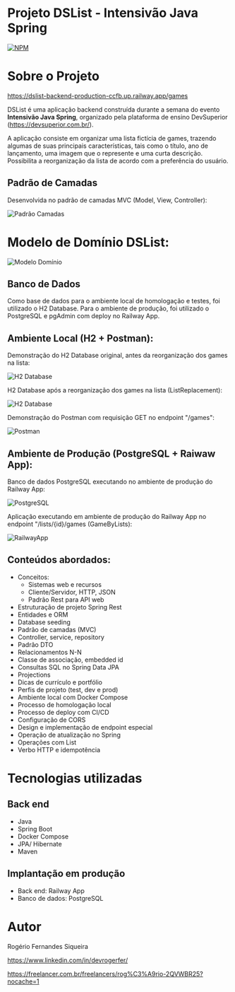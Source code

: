 # Projeto DSList - Intensivão Java Spring
[![NPM](https://img.shields.io/npm/l/react)](https://github.com/DevRogerFer/dslist-backend/blob/main/LICENSE)
# Sobre o Projeto
https://dslist-backend-production-ccfb.up.railway.app/games

DSList é uma aplicação backend construída durante a semana do evento **Intensivão Java Spring**, organizado pela plataforma de ensino DevSuperior (https://devsuperior.com.br/).

A aplicação consiste em organizar uma lista fictícia de games, trazendo algumas de suas principais características, tais como o título, ano de lançamento, uma imagem que o represente e uma curta descrição.
Possibilita a reorganização da lista de acordo com a preferência do usuário.

## Padrão de Camadas
Desenvolvida no padrão de camadas MVC (Model, View, Controller):

![Padrão Camadas](https://github.com/DevRogerFer/dslist-backend/blob/main/assets/1.padrao_camadas.jpg)

# Modelo de Domínio DSList:
![Modelo Domínio](https://github.com/DevRogerFer/dslist-backend/blob/main/assets/2.modelo_dominio_dslist.jpg)

## Banco de Dados
Como base de dados para o ambiente local de homologação e testes, foi utilizado o H2 Database.
Para o ambiente de produção, foi utilizado o PostgreSQL e pgAdmin com deploy no Railway App.

## Ambiente Local (H2 + Postman):
Demonstração do H2 Database original, antes da reorganização dos games na lista:

![H2 Database](https://github.com/DevRogerFer/dslist-backend/blob/main/assets/3.bd_h2_origin.jpg)

H2 Database após a reorganização dos games na lista (ListReplacement):

![H2 Database](https://github.com/DevRogerFer/dslist-backend/blob/main/assets/4.bd_h2_list_replacement.jpg)

Demonstração do Postman com requisição GET no endpoint "/games":

![Postman](https://github.com/DevRogerFer/dslist-backend/blob/main/assets/5.postman_endpoint_games.jpg)

## Ambiente de Produção (PostgreSQL + Raiwaw App):
Banco de dados PostgreSQL executando no ambiente de produção do Railway App:

![PostgreSQL](https://github.com/DevRogerFer/dslist-backend/blob/main/assets/6.postgresql_railwarapp.jpg)

Aplicação executando em ambiente de produção do Railway App no endpoint "/lists/{id}/games (GameByLists):

![RailwayApp](https://github.com/DevRogerFer/dslist-backend/blob/main/assets/7.railwayapp_endpoint_gamebylists.jpg)

## Conteúdos abordados:
- Conceitos:
  - Sistemas web e recursos
  - Cliente/Servidor, HTTP, JSON
  - Padrão Rest para API web
- Estruturação de projeto Spring Rest
- Entidades e ORM
- Database seeding
- Padrão de camadas (MVC)
- Controller, service, repository
- Padrão DTO
- Relacionamentos N-N
- Classe de associação, embedded id
- Consultas SQL no Spring Data JPA
- Projections
- Dicas de currículo e portfólio
- Perfis de projeto (test, dev e prod)
- Ambiente local com Docker Compose
- Processo de homologação local
- Processo de deploy com CI/CD
- Configuração de CORS
- Design e implementação de endpoint especial
- Operação de atualização no Spring
- Operações com List
- Verbo HTTP e idempotência

# Tecnologias utilizadas
## Back end
  - Java
  - Spring Boot
  - Docker Compose
  - JPA/ Hibernate
  - Maven
## Implantação em produção
  - Back end: Railway App
  - Banco de dados: PostgreSQL

# Autor
Rogério Fernandes Siqueira

https://www.linkedin.com/in/devrogerfer/

https://freelancer.com.br/freelancers/rog%C3%A9rio-2QVWBR25?nocache=1
